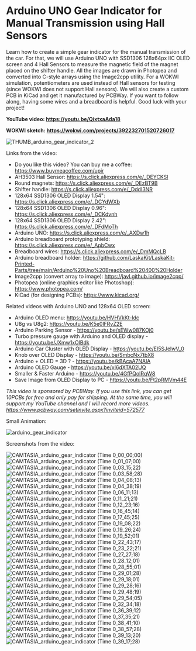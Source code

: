 # Arduino UNO Gear Indicator for Manual Transmission using Hall Sensors
Learn how to create a simple gear indicator for the manual transmission of the car. For that, we will use Arduino UNO with SSD1306 128x64px IIC OLED screen and 4 Hall Sensors to measure the magnetic field of the magnet placed on the shifter handle. All the images are drawn in Photopea and converted into C-style arrays using the Image2cpp utility. For a WOKWI simulation, potentiometers are used instead of Hall sensors for testing (since WOKWI does not support Hall sensors). We will also create a custom PCB in KiCad and get it manufactured by PCBWay. If you want to follow along, having some wires and a breadboard is helpful. Good luck with your project!

**YouTube video: https://youtu.be/QixtxaAda18**

**WOKWI sketch: https://wokwi.com/projects/392232701520726017**


![THUMB_arduino_gear_indicator_2](https://github.com/upiir/arduino_gear_indicator/assets/117754156/b93e7176-d758-4ca8-81b9-18b57a6f6800)


Links from the video:
- Do you like this video? You can buy me a coffee: https://www.buymeacoffee.com/upir
- AH3503 Hall Sensor: https://s.click.aliexpress.com/e/_DEYCKSl
- Round magnets: https://s.click.aliexpress.com/e/_DEzBT9B
- Shifter handle: https://s.click.aliexpress.com/e/_DddI3NR
- 128x64 SSD1306 OLED Display 1.54": https://s.click.aliexpress.com/e/_DCYdWXb 
- 128x64 SSD1306 OLED Display 0.96": https://s.click.aliexpress.com/e/_DCKdvnh
- 128x64 SSD1306 OLED Display 2.42": https://s.click.aliexpress.com/e/_DFdMoTh
- Arduino UNO: https://s.click.aliexpress.com/e/_AXDw1h
- Arduino breadboard prototyping shield: https://s.click.aliexpress.com/e/_ApbCwx
- Breadboard wires: https://s.click.aliexpress.com/e/_DmMQcLB
- Arduino breadboard holder: https://github.com/LaskaKit/LaskaKit-Printed-Parts/tree/main/Arduino%20Uno%20Breadboard%20400%20Holder
- Image2cpp (convert array to image): https://javl.github.io/image2cpp/
- Photopea (online graphics editor like Photoshop): https://www.photopea.com/
- KiCad (for designing PCBs): https://www.kicad.org/

Related videos with Arduino UNO and 128x64 OLED screen:
- Arduino OLED menu: https://youtu.be/HVHVkKt-ldc
- U8g vs U8g2: https://youtu.be/K5e0lFRvZ2E
- Arduino Parking Sensor - https://youtu.be/sEWw087KOj0
- Turbo pressure gauge with Arduino and OLED display - https://youtu.be/JXmw1xOlBdk
- Arduino Car Cluster with OLED Display - https://youtu.be/El5SJelwV_0
- Knob over OLED Display - https://youtu.be/SmbcNx7tbX8
- Arduino + OLED = 3D ? - https://youtu.be/kBAcaA7NAlA
- Arduino OLED Gauge - https://youtu.be/xI6dXTA02UQ
- Smaller & Faster Arduino - https://youtu.be/4GfPQoIRqW8
- Save Image from OLED Display to PC - https://youtu.be/Ft2pRMVm44E


_This video is sponsored by PCBWay. If you use this link, you can get 10PCBs for free and only pay for shipping. At the same time, you will support my YouTube channel and I will record more videos. https://www.pcbway.com/setinvite.aspx?inviteid=572577_


Small Animation:

![arduino_gear_indicator](https://github.com/upiir/arduino_gear_indicator/assets/117754156/57929bae-6e49-4d7a-a379-d5ac6d5b4ff9)


Screenshots from the video:

![CAMTASIA_arduino_gear_indicator (Time 0_00_00;00)](https://github.com/upiir/arduino_gear_indicator/assets/117754156/2fca31e2-eef9-472a-9231-03c10db1b5a0)
![CAMTASIA_arduino_gear_indicator (Time 0_01_07;00)](https://github.com/upiir/arduino_gear_indicator/assets/117754156/fd25b1ae-8796-4846-bac7-a0ca88002246)
![CAMTASIA_arduino_gear_indicator (Time 0_03_15;22)](https://github.com/upiir/arduino_gear_indicator/assets/117754156/2e322f2a-a397-4c61-84af-571ab77d3ba3)
![CAMTASIA_arduino_gear_indicator (Time 0_03_58;28)](https://github.com/upiir/arduino_gear_indicator/assets/117754156/c1f1e6c3-5a5c-44fa-9ad2-4a8d2e63dbc3)
![CAMTASIA_arduino_gear_indicator (Time 0_04_08;13)](https://github.com/upiir/arduino_gear_indicator/assets/117754156/362d70bd-8c87-4e23-b428-efef39114649)
![CAMTASIA_arduino_gear_indicator (Time 0_04_38;19)](https://github.com/upiir/arduino_gear_indicator/assets/117754156/faefa1ac-b8aa-4e9e-b58e-089df9116c6b)
![CAMTASIA_arduino_gear_indicator (Time 0_06_11;13)](https://github.com/upiir/arduino_gear_indicator/assets/117754156/12e00dc9-b4cf-4b67-bbda-6f5219672a67)
![CAMTASIA_arduino_gear_indicator (Time 0_11_21;21)](https://github.com/upiir/arduino_gear_indicator/assets/117754156/11935997-50f3-4d92-abca-bdf42ff16fd6)
![CAMTASIA_arduino_gear_indicator (Time 0_12_23;16)](https://github.com/upiir/arduino_gear_indicator/assets/117754156/f24e2739-1de3-4a71-b4d5-7403d14423f7)
![CAMTASIA_arduino_gear_indicator (Time 0_16_45;14)](https://github.com/upiir/arduino_gear_indicator/assets/117754156/43ee35bb-408d-4e3f-8a99-d23fd92f0b54)
![CAMTASIA_arduino_gear_indicator (Time 0_17_45;25)](https://github.com/upiir/arduino_gear_indicator/assets/117754156/c5974629-cd2f-447e-a4b1-0ec784b74b8e)
![CAMTASIA_arduino_gear_indicator (Time 0_19_08;22)](https://github.com/upiir/arduino_gear_indicator/assets/117754156/ed902bb8-f555-4845-aa3d-f9a7033d4fc9)
![CAMTASIA_arduino_gear_indicator (Time 0_19_26;24)](https://github.com/upiir/arduino_gear_indicator/assets/117754156/a561ce10-2899-4edf-9e26-d54b65c0c03e)
![CAMTASIA_arduino_gear_indicator (Time 0_19_52;01)](https://github.com/upiir/arduino_gear_indicator/assets/117754156/3a85f063-416d-43d5-a10a-2946998227f6)
![CAMTASIA_arduino_gear_indicator (Time 0_22_43;17)](https://github.com/upiir/arduino_gear_indicator/assets/117754156/2bfb98ea-70b1-4d09-baae-834105106916)
![CAMTASIA_arduino_gear_indicator (Time 0_23_22;21)](https://github.com/upiir/arduino_gear_indicator/assets/117754156/bd73bdf3-bd83-417d-8d6e-f5172cbac1fc)
![CAMTASIA_arduino_gear_indicator (Time 0_27_27;18)](https://github.com/upiir/arduino_gear_indicator/assets/117754156/68588cbf-e3ee-47e9-946b-f0441703bf6d)
![CAMTASIA_arduino_gear_indicator (Time 0_28_12;01)](https://github.com/upiir/arduino_gear_indicator/assets/117754156/4c3f99c4-30f6-4ffd-980c-8cccfdfd0559)
![CAMTASIA_arduino_gear_indicator (Time 0_28_55;01)](https://github.com/upiir/arduino_gear_indicator/assets/117754156/02eae9bd-ff1c-4ab0-b7bc-47e3eb62d888)
![CAMTASIA_arduino_gear_indicator (Time 0_29_01;28)](https://github.com/upiir/arduino_gear_indicator/assets/117754156/7c08b9c8-721c-40b5-be21-3b736a4d9116)
![CAMTASIA_arduino_gear_indicator (Time 0_29_18;01)](https://github.com/upiir/arduino_gear_indicator/assets/117754156/815666d8-8c06-4340-9641-dea6e3c0c54c)
![CAMTASIA_arduino_gear_indicator (Time 0_29_28;16)](https://github.com/upiir/arduino_gear_indicator/assets/117754156/2fe722f3-cfcd-4411-b39b-7988cfe4a87e)
![CAMTASIA_arduino_gear_indicator (Time 0_29_48;19)](https://github.com/upiir/arduino_gear_indicator/assets/117754156/36848a59-94b1-4ac6-8d77-20f5dfea2d41)
![CAMTASIA_arduino_gear_indicator (Time 0_29_54;05)](https://github.com/upiir/arduino_gear_indicator/assets/117754156/b915eaf5-a760-44e0-845e-3d9d52624371)
![CAMTASIA_arduino_gear_indicator (Time 0_32_34;18)](https://github.com/upiir/arduino_gear_indicator/assets/117754156/1d7dbe16-9235-41f5-880f-541b12f47ebb)
![CAMTASIA_arduino_gear_indicator (Time 0_36_39;12)](https://github.com/upiir/arduino_gear_indicator/assets/117754156/e6a401d7-692f-442b-a751-63d4f495e2ef)
![CAMTASIA_arduino_gear_indicator (Time 0_37_35;21)](https://github.com/upiir/arduino_gear_indicator/assets/117754156/0fcce2f8-d500-470b-b64b-4849f062b112)
![CAMTASIA_arduino_gear_indicator (Time 0_38_41;10)](https://github.com/upiir/arduino_gear_indicator/assets/117754156/9b5771d2-b29a-4a76-ac56-61cd554fd8d7)
![CAMTASIA_arduino_gear_indicator (Time 0_38_57;28)](https://github.com/upiir/arduino_gear_indicator/assets/117754156/682518a7-675c-4867-8f67-4324bd800787)
![CAMTASIA_arduino_gear_indicator (Time 0_39_13;20)](https://github.com/upiir/arduino_gear_indicator/assets/117754156/252d0f79-5130-489f-b5e8-7346c7b1b7c0)
![CAMTASIA_arduino_gear_indicator (Time 0_39_17;28)](https://github.com/upiir/arduino_gear_indicator/assets/117754156/44b190e3-17d5-43c6-923f-8f31e7971293)





